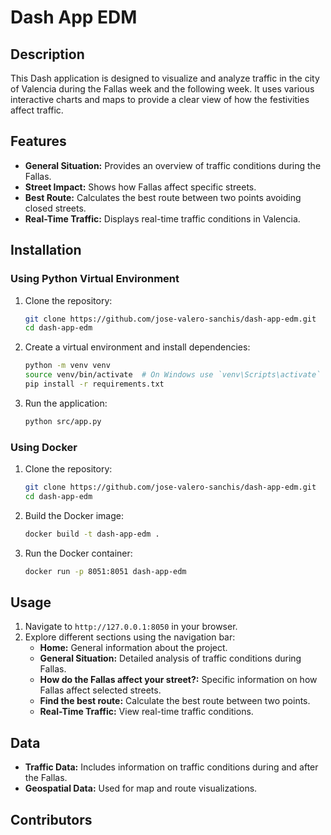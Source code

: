 # Dash App EDM

## Description

This Dash application is designed to visualize and analyze traffic in the city of Valencia during the Fallas week and the following week. It uses various interactive charts and maps to provide a clear view of how the festivities affect traffic.

## Features

- **General Situation:** Provides an overview of traffic conditions during the Fallas.
- **Street Impact:** Shows how Fallas affect specific streets.
- **Best Route:** Calculates the best route between two points avoiding closed streets.
- **Real-Time Traffic:** Displays real-time traffic conditions in Valencia.

## Installation

### Using Python Virtual Environment

1. Clone the repository:

    ```bash
    git clone https://github.com/jose-valero-sanchis/dash-app-edm.git
    cd dash-app-edm
    ```

2. Create a virtual environment and install dependencies:

    ```bash
    python -m venv venv
    source venv/bin/activate  # On Windows use `venv\Scripts\activate`
    pip install -r requirements.txt
    ```

3. Run the application:

    ```bash
    python src/app.py
    ```

### Using Docker

1. Clone the repository:

    ```bash
    git clone https://github.com/jose-valero-sanchis/dash-app-edm.git
    cd dash-app-edm
    ```

2. Build the Docker image:

    ```bash
    docker build -t dash-app-edm .
    ```

3. Run the Docker container:

    ```bash
    docker run -p 8051:8051 dash-app-edm
    ```

## Usage

1. Navigate to `http://127.0.0.1:8050` in your browser.
2. Explore different sections using the navigation bar:
    - **Home:** General information about the project.
    - **General Situation:** Detailed analysis of traffic conditions during Fallas.
    - **How do the Fallas affect your street?:** Specific information on how Fallas affect selected streets.
    - **Find the best route:** Calculate the best route between two points.
    - **Real-Time Traffic:** View real-time traffic conditions.

## Data

- **Traffic Data:** Includes information on traffic conditions during and after the Fallas.
- **Geospatial Data:** Used for map and route visualizations.
  
## Contributors

